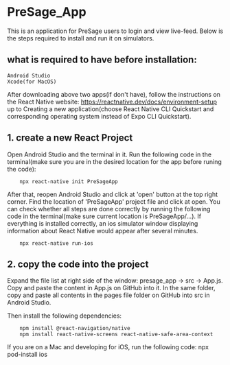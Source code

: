 # PreSage_App
This is an application for PreSage users to login and view live-feed. Below is the steps required to install and run it on simulators.

## what is required to have before installation:
    Android Studio
    Xcode(for MacOS)
After downloading above two apps(if don't have), follow the instructions on the React Native website: https://reactnative.dev/docs/environment-setup up to Creating a new application(choose React Native CLI Quickstart and corresponding operating system instead of Expo CLI Quickstart).
    
## 1. create a new React Project 
Open Android Studio and the terminal in it. Run the following code in the terminal(make sure you are in the desired location for the app before runing the code):
        
        npx react-native init PreSageApp
        
After that, reopen Android Studio and click at 'open' button at the top right corner. Find the location of 'PreSageApp' project file and click at open.
You can check whether all steps are done correctly by running the following code in the terminal(make sure current location is PreSageApp/...). If everything is installed correctly, an ios simulator window displaying information about React Native would appear after several minutes.

        npx react-native run-ios

## 2. copy the code into the project
Expand the file list at right side of the window: presage_app -> src -> App.js. Copy and paste the content in App.js on GitHub into it.
In the same folder, copy and paste all contents in the pages file folder on GitHub into src in Android Studio.

Then install the following dependencies:

        npm install @react-navigation/native
        npm install react-native-screens react-native-safe-area-context
        
If you are on a Mac and developing for iOS, run the following code:
        npx pod-install ios
